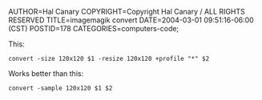 AUTHOR=Hal Canary
COPYRIGHT=Copyright Hal Canary / ALL RIGHTS RESERVED
TITLE=imagemagik convert
DATE=2004-03-01 09:51:16-06:00 (CST)
POSTID=178
CATEGORIES=computers-code;

This:

    convert -size 120x120 $1 -resize 120x120 +profile "*" $2

Works better than this:

    convert -sample 120x120 $1 $2
